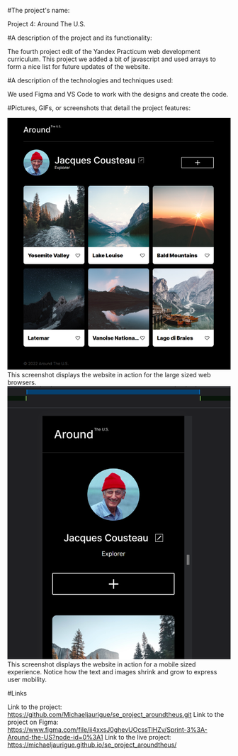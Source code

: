 #The project's name:

Project 4: Around The U.S.

#A description of the project and its functionality:

The fourth project edit of the Yandex Practicum web development curriculum.
This project we added a bit of javascript and used arrays to form a nice list for future updates of the website.

#A description of the technologies and techniques used:

We used Figma and VS Code to work with the designs and create the code.

#Pictures, GIFs, or screenshots that detail the project features:

![Screenshot](/images/siteInAction.png)
This screenshot displays the website in action for the large sized web browsers.
![Screenshot](/images/siteInActionMobileView.png)
This screenshot displays the website in action for a mobile sized experience. Notice how the text and images shrink and grow to express user mobility.

#Links

Link to the project: https://github.com/Michaeljaurigue/se_project_aroundtheus.git
Link to the project on Figma: https://www.figma.com/file/ii4xxsJ0ghevUOcssTlHZv/Sprint-3%3A-Around-the-US?node-id=0%3A1
Link to the live project: https://michaeljaurigue.github.io/se_project_aroundtheus/
